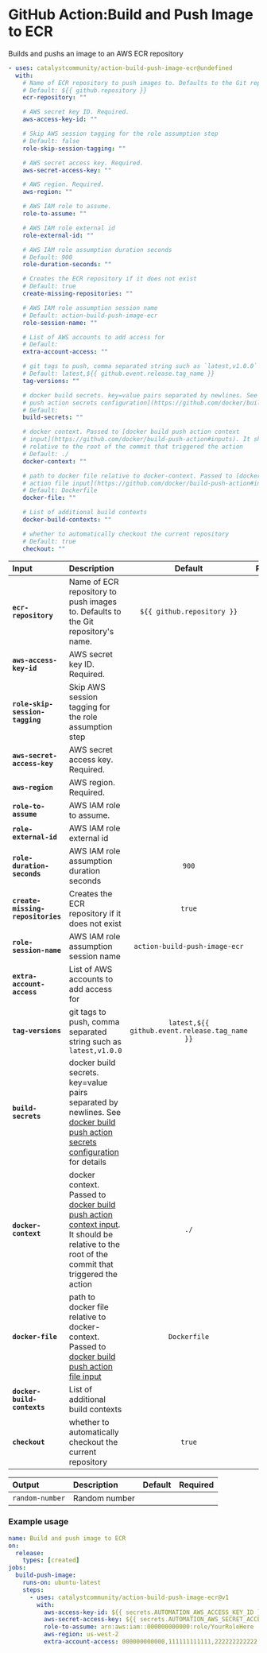 <!-- start title -->

# GitHub Action:Build and Push Image to ECR

<!-- end title -->
<!-- start description -->

Builds and pushs an image to an AWS ECR repository

<!-- end description -->
<!-- start contents -->
<!-- end contents -->
<!-- start usage -->

```yaml
- uses: catalystcommunity/action-build-push-image-ecr@undefined
  with:
    # Name of ECR repository to push images to. Defaults to the Git repository's name.
    # Default: ${{ github.repository }}
    ecr-repository: ""

    # AWS secret key ID. Required.
    aws-access-key-id: ""

    # Skip AWS session tagging for the role assumption step
    # Default: false
    role-skip-session-tagging: ""

    # AWS secret access key. Required.
    aws-secret-access-key: ""

    # AWS region. Required.
    aws-region: ""

    # AWS IAM role to assume.
    role-to-assume: ""

    # AWS IAM role external id
    role-external-id: ""

    # AWS IAM role assumption duration seconds
    # Default: 900
    role-duration-seconds: ""

    # Creates the ECR repository if it does not exist
    # Default: true
    create-missing-repositories: ""

    # AWS IAM role assumption session name
    # Default: action-build-push-image-ecr
    role-session-name: ""

    # List of AWS accounts to add access for
    # Default:
    extra-account-access: ""

    # git tags to push, comma separated string such as `latest,v1.0.0`
    # Default: latest,${{ github.event.release.tag_name }}
    tag-versions: ""

    # docker build secrets. key=value pairs separated by newlines. See [docker build
    # push action secrets configuration](https://github.com/docker/build-push-action/blob/master/docs/advanced/secrets.md) for details
    # Default:
    build-secrets: ""

    # docker context. Passed to [docker build push action context
    # input](https://github.com/docker/build-push-action#inputs). It should be
    # relative to the root of the commit that triggered the action
    # Default: ./
    docker-context: ""

    # path to docker file relative to docker-context. Passed to [docker build push
    # action file input](https://github.com/docker/build-push-action#inputs)
    # Default: Dockerfile
    docker-file: ""

    # List of additional build contexts
    docker-build-contexts: ""

    # whether to automatically checkout the current repository
    # Default: true
    checkout: ""
```

<!-- end usage -->
<!-- start inputs -->

| **Input**                         | **Description**                                                                                                                                                                                                 |                  **Default**                  | **Required** |
| :-------------------------------- | :-------------------------------------------------------------------------------------------------------------------------------------------------------------------------------------------------------------- | :-------------------------------------------: | :----------: |
| **`ecr-repository`**              | Name of ECR repository to push images to. Defaults to the Git repository's name.                                                                                                                                |          `${{ github.repository }}`           |  **false**   |
| **`aws-access-key-id`**           | AWS secret key ID. Required.                                                                                                                                                                                    |                                               |   **true**   |
| **`role-skip-session-tagging`**   | Skip AWS session tagging for the role assumption step                                                                                                                                                           |                                               |  **false**   |
| **`aws-secret-access-key`**       | AWS secret access key. Required.                                                                                                                                                                                |                                               |   **true**   |
| **`aws-region`**                  | AWS region. Required.                                                                                                                                                                                           |                                               |   **true**   |
| **`role-to-assume`**              | AWS IAM role to assume.                                                                                                                                                                                         |                                               |  **false**   |
| **`role-external-id`**            | AWS IAM role external id                                                                                                                                                                                        |                                               |  **false**   |
| **`role-duration-seconds`**       | AWS IAM role assumption duration seconds                                                                                                                                                                        |                     `900`                     |  **false**   |
| **`create-missing-repositories`** | Creates the ECR repository if it does not exist                                                                                                                                                                 |                    `true`                     |  **false**   |
| **`role-session-name`**           | AWS IAM role assumption session name                                                                                                                                                                            |         `action-build-push-image-ecr`         |  **false**   |
| **`extra-account-access`**        | List of AWS accounts to add access for                                                                                                                                                                          |                                               |  **false**   |
| **`tag-versions`**                | git tags to push, comma separated string such as `latest,v1.0.0`                                                                                                                                                | `latest,${{ github.event.release.tag_name }}` |  **false**   |
| **`build-secrets`**               | docker build secrets. key=value pairs separated by newlines. See [docker build push action secrets configuration](https://github.com/docker/build-push-action/blob/master/docs/advanced/secrets.md) for details |                                               |  **false**   |
| **`docker-context`**              | docker context. Passed to [docker build push action context input](https://github.com/docker/build-push-action#inputs). It should be relative to the root of the commit that triggered the action               |                     `./`                      |  **false**   |
| **`docker-file`**                 | path to docker file relative to docker-context. Passed to [docker build push action file input](https://github.com/docker/build-push-action#inputs)                                                             |                 `Dockerfile`                  |  **false**   |
| **`docker-build-contexts`**       | List of additional build contexts                                                                                                                                                                               |                                               |  **false**   |
| **`checkout`**                    | whether to automatically checkout the current repository                                                                                                                                                        |                    `true`                     |  **false**   |

<!-- end inputs -->
<!-- start outputs -->

| **Output**      | **Description** | **Default** | **Required** |
| :-------------- | :-------------- | ----------- | ------------ |
| `random-number` | Random number   |             |              |

<!-- end outputs -->
<!-- start examples -->

### Example usage

```yaml
name: Build and push image to ECR
on:
  release:
    types: [created]
jobs:
  build-push-image:
    runs-on: ubuntu-latest
    steps:
      - uses: catalystcommunity/action-build-push-image-ecr@v1
        with:
          aws-access-key-id: ${{ secrets.AUTOMATION_AWS_ACCESS_KEY_ID }}
          aws-secret-access-key: ${{ secrets.AUTOMATION_AWS_SECRET_ACCESS_KEY }}
          role-to-assume: arn:aws:iam::000000000000:role/YourRoleHere
          aws-region: us-west-2
          extra-account-access: 000000000000,111111111111,222222222222
```

<!-- end examples -->
<!-- start [.github/ghdocs/examples/] -->
<!-- end [.github/ghdocs/examples/] -->
